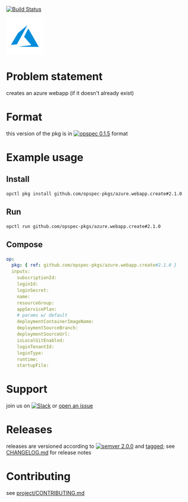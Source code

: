 [![Build Status](https://travis-ci.org/opspec-pkgs/azure.webapp.create.svg?branch=master)](https://travis-ci.org/opspec-pkgs/azure.webapp.create)

<img src="icon.svg" alt="icon" height="100px">

# Problem statement

creates an azure webapp (if it doesn't already exist)

# Format

this version of the pkg is in [![opspec 0.1.5](https://img.shields.io/badge/opspec-0.1.5-brightgreen.svg?colorA=6b6b6b&colorB=fc16be)](https://opspec.io/0.1.5/packages.html) format

# Example usage

## Install

```shell
opctl pkg install github.com/opspec-pkgs/azure.webapp.create#2.1.0
```

## Run

```
opctl run github.com/opspec-pkgs/azure.webapp.create#2.1.0
```

## Compose

```yaml
op:
  pkg: { ref: github.com/opspec-pkgs/azure.webapp.create#2.1.0 }
  inputs:
    subscriptionId:
    loginId:
    loginSecret:
    name:
    resourceGroup:
    appServicePlan:
    # params w/ default
    deploymentContainerImageName:
    deploymentSourceBranch:
    deploymentSourceUrl:
    isLocalGitEnabled:
    loginTenantId:
    loginType:
    runtime:
    startupFile:
```

# Support

join us on
[![Slack](https://opspec-slackin.herokuapp.com/badge.svg)](https://opspec-slackin.herokuapp.com/)
or
[open an issue](https://github.com/opspec-pkgs/azure.webapp.create/issues)

# Releases

releases are versioned according to
[![semver 2.0.0](https://img.shields.io/badge/semver-2.0.0-brightgreen.svg)](http://semver.org/spec/v2.0.0.html)
and [tagged](https://git-scm.com/book/en/v2/Git-Basics-Tagging); see
[CHANGELOG.md](CHANGELOG.md) for release notes

# Contributing

see
[project/CONTRIBUTING.md](https://github.com/opspec-pkgs/project/blob/master/CONTRIBUTING.md)
